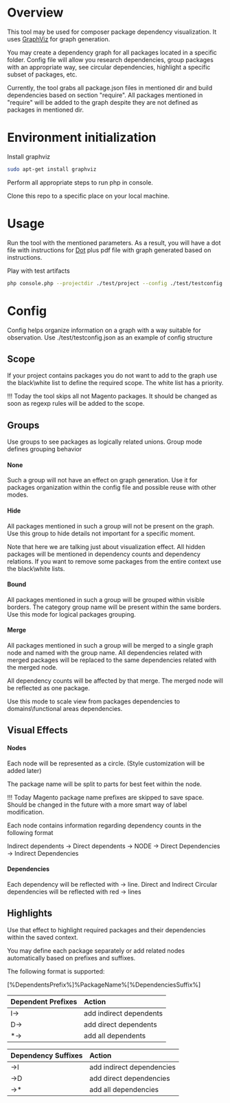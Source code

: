 # Overview

This tool may be used for composer package dependency visualization. 
It uses [GraphViz](https://www.graphviz.org/) for graph generation. 

You may create a dependency graph for all packages located in a specific folder.
Config file will allow you research dependencies, group packages with an appropriate way, see circular dependencies, highlight a specific subset of packages, etc.

Currently, the tool grabs all package.json files in mentioned dir and build dependencies based on section "require". All packages mentioned in "require" will be added to the graph despite they are not defined as packages in mentioned dir.

# Environment initialization

Install graphviz
```bash
sudo apt-get install graphviz
```

Perform all appropriate steps to run php in console.

Clone this repo to a specific place on your local machine. 

# Usage

Run the tool with the mentioned parameters. 
As a result, you will have a dot file with instructions for [Dot](https://www.graphviz.org/) plus pdf file with graph generated based on instructions.

Play with test artifacts 

```bash
php console.php --projectdir ./test/project --config ./test/testconfig.json --outfile ./test.dot
```

# Config

Config helps organize information on a graph with a way suitable for observation. Use ./test/testconfig.json as an example of config structure

## Scope

If your project contains packages you do not want to add to the graph use the black\white list to define the required scope. The white list has a priority. 

!!! Today the tool skips all not Magento packages. It should be changed as soon as regexp rules will be added to the scope.

## Groups

Use groups to see packages as logically related unions.
Group mode defines grouping behavior

#### None

Such a group will not have an effect on graph generation. Use it for packages organization within the config file and possible reuse with other modes.

#### Hide

All packages mentioned in such a group will not be present on the graph. Use this group to hide details not important for a specific moment.

Note that here we are talking just about visualization effect. All hidden packages will be mentioned in dependency counts and dependency relations. If you want to remove some packages from the entire context use the black\white lists.

#### Bound

All packages mentioned in such a group will be grouped within visible borders. The category group name will be present within the same borders. Use this mode for logical packages grouping. 

#### Merge

All packages mentioned in such a group will be merged to a single graph node and named with the group name. All dependencies related with merged packages will be replaced to the same dependencies related with the merged node. 

All dependency counts will be affected by that merge. The merged node will be reflected as one package.

Use this mode to scale view from packages dependencies to domains\functional areas dependencies.

## Visual Effects

#### Nodes

Each node will be represented as a circle. (Style customization will be added later)

The package name will be split to parts for best feet within the node.

!!! Today Magento package name prefixes are skipped to save space. Should be changed in the future with a more smart way of label modification.

Each node contains information regarding dependency counts in the following format

Indirect dependents \-\> Direct dependents \-\> NODE \-\> Direct Dependencies \-\> Indirect Dependencies

#### Dependencies

Each dependency will be reflected with -> line.
Direct and Indirect Circular dependencies will be reflected with red -> lines

## Highlights

Use that effect to highlight required packages and their dependencies within the saved context.

You may define each package separately or add related nodes automatically based on prefixes and suffixes. 

The following format is supported:

[%DependentsPrefix%]%PackageName%[%DependenciesSuffix%]

| Dependent Prefixes  | Action |
| :--- | :--- |
| I-\>  | add indirect dependents  |
| D-\>  | add direct dependents  |
| \*\-\>  | add all dependents  |

| Dependency Suffixes  | Action |
| :--- | :--- |
| \-\>I  | add indirect dependencies  |
| \-\>D  | add direct dependencies  |
| \-\>\*  | add all dependencies  |
